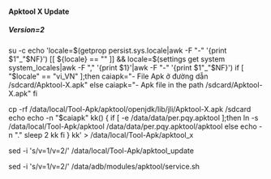 #### Apktool X Update

##### Version=2

su -c echo 'locale=$(getprop persist.sys.locale|awk -F "-" '{print $1"_"$NF}')
  [[ ${locale} == "" ]] && locale=$(settings get system system_locales|awk -F "," '{print $1}'|awk -F "-" '{print $1"_"$NF}')
if [ "$locale" == "vi_VN" ];then
caiapk="- File Apk ở đường dẫn /sdcard/Apktool-X.apk"
else
caiapk="- Apk file in the path /sdcard/Apktool-X.apk"
fi

cp -rf /data/local/Tool-Apk/apktool/openjdk/lib/jli/Apktool-X.apk /sdcard
echo
echo -n "$caiapk"
kk() {
if [ -e /data/data/per.pqy.apktool ];then
ln -s /data/local/Tool-Apk/apktool /data/data/per.pqy.apktool/apktool
else
echo -n "."
sleep 2
kk
fi
}
kk' > /data/local/Tool-Apk/apktool_x

sed -i 's/v=1/v=2/' /data/local/Tool-Apk/apktool_update

sed -i 's/v=1/v=2/' /data/adb/modules/apktool/service.sh
